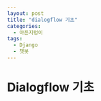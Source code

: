 ```yaml
---
layout: post
title: "dialogflow 기초"
categories:
  - 아픈지렁이
tags:
  - Django
  - 챗봇
---
```


# Dialogflow 기초


<!--stackedit_data:
eyJoaXN0b3J5IjpbLTE5MzQ2ODcwMDddfQ==
-->